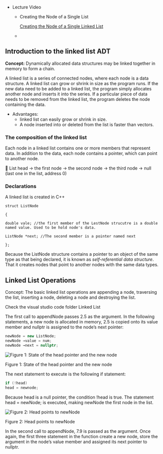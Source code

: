 - Lecture Video
    - Creating the Node of a Single List
        
        [Creating the Node of a Single Linked List](https://www.youtube.com/watch?v=DneLxrPmmsw)
        
    - 

## Introduction to the linked list ADT

**Concept:** Dynamically allocated data structures may be linked together in memory to form a chain.

A linked list is a series of connected nodes, where each node is a data structure. A linked list can grow or shrink in size as the program runs. If the new data need to be added to a linked list, the program simply allocates another node and inserts it into the series. If a particular piece of data needs to be removed from the linked list, the program deletes the node containing the data. 

- Advantages:
    - linked list can easily grow or shrink in size.
    - A node inserted into or deleted from the list is faster than vectors.
### The composition of the linked list

Each node in a linked list contains one or more members that represent data. In addition to the data, each node contains a pointer, which can point to another node. 

<aside>
📍 List head → the first node → the second node → the third node → null (last one in the list, address 0)

</aside>

### Declarations

A linked list is created in C++

`struct ListNode`

`{`

`double vale; //the first member of the LestNode strucutre is a double named value. Used to be hold node's data.`

`ListNode *next; //The second member is a pointer named next`

`};`

Because the ListNode structure contains a pointer to an object of the same type as that being declared, it is known as *self-referential data structure*. That it creates nodes that point to another nodes with the same data types. 

## Linked List Operations

Concept: The basic linked list operations are appending a node, traversing the list, inserting a node, deleting a node and destroying the list.

Check the visual studio code folder Linked List

The first call to appendNode passes 2.5 as the argument. In the following statements, a new node is allocated in memory, 2.5 is copied onto its value member and nullptr is assigned to the node’s next pointer: 

```cpp
newNode = new ListNode; 
newNode →value = num; 
newNode →next = nullptr; 
```

![Figure 1: State of the head pointer and the new node ](https://s3-us-west-2.amazonaws.com/secure.notion-static.com/898d53a9-37bc-43c3-82d8-71da330ddc07/Untitled.png)

Figure 1: State of the head pointer and the new node 

The next statement to execute is the following if statement: 

```cpp
if (!head)
head = newnode; 
```

Because head is a null pointer, the condition !head is true. The statement head = newNode; is executed, making newNode the first node in the list.

![Figure 2: Head points to newNode](https://s3-us-west-2.amazonaws.com/secure.notion-static.com/282babed-b757-4212-9d47-1dbd26cca0de/Untitled.png)

Figure 2: Head points to newNode

In the second call to appendNode, 7.9 is passed as the argument. Once again, the first three statement in the function create a new node, store the argument in the node’s value member and assigned its next pointer to nullptr.
